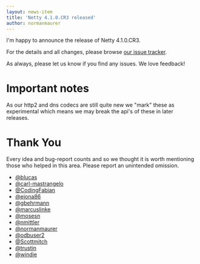 ```yaml
---
layout: news-item
title: 'Netty 4.1.0.CR3 released'
author: normanmaurer
---
```


I'm happy to announce the release of Netty 4.1.0.CR3.

For the details and all changes, please browse [our issue tracker](https://github.com/netty/netty/issues?q=milestone%3A4.1.0.CR3+is%3Aclosed).

As always, please let us know if you find any issues. We love feedback!

# Important notes
As our http2 and dns codecs are still quite new we "mark" these as experimental which means we may break the api's of these in later releases.

# Thank You

Every idea and bug-report counts and so we thought it is worth mentioning those who helped in this area. Please report an unintended omission.

* [@blucas](https://github.com/blucas)
* [@carl-mastrangelo](https://github.com/carl-mastrangelo)
* [@CodingFabian](https://github.com/CodingFabian)
* [@ejona86](https://github.com/ejona86)
* [@gbehrmann](https://github.com/gbehrmann)
* [@marcuslinke](https://github.com/marcuslinke)
* [@mosesn](https://github.com/mosesn)
* [@nmittler](https://github.com/nmittler)
* [@normanmaurer](https://github.com/normanmaurer)
* [@odbuser2](https://github.com/odbuser2)
* [@Scottmitch](https://github.com/Scottmitch)
* [@trustin](https://github.com/trustin)
* [@windie](https://github.com/windie)
